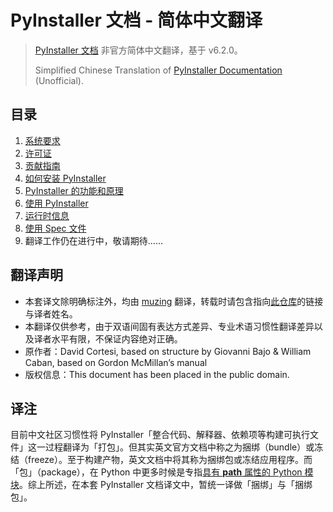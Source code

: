 # PyInstaller 文档 - 简体中文翻译

> [PyInstaller 文档](https://pyinstaller.org) 非官方简体中文翻译，基于 v6.2.0。
>
> Simplified Chinese Translation of [PyInstaller Documentation](https://pyinstaller.org) (Unofficial).

## 目录

1. [系统要求](./doc-zh/Markdown/requirements.md)
2. [许可证](./doc-zh/Markdown/license.md)
3. [贡献指南](./doc-zh/Markdown/contributing.md)
4. [如何安装 PyInstaller](./doc-zh/Markdown/installation.md)
5. [PyInstaller 的功能和原理](./doc-zh/Markdown/operating-mode.md)
6. [使用 PyInstaller](./doc-zh/Markdown/usage.md)
7. [运行时信息](./doc-zh/Markdown/runtime-information.md)
8. [使用 Spec 文件](./doc-zh/Markdown/spec-files.md)
9. 翻译工作仍在进行中，敬请期待……

## 翻译声明

- 本套译文除明确标注外，均由 [muzing](https://github.com/muziing) 翻译，转载时请包含指向[此仓库](https://github.com/muziing/pyinstaller-docs-zh-cn)的链接与译者姓名。
- 本翻译仅供参考，由于双语间固有表达方式差异、专业术语习惯性翻译差异以及译者水平有限，不保证内容绝对正确。
- 原作者：David Cortesi, based on structure by Giovanni Bajo & William Caban, based on Gordon McMillan’s manual
- 版权信息：This document has been placed in the public domain.

## 译注

目前中文社区习惯性将 PyInstaller「整合代码、解释器、依赖项等构建可执行文件」这一过程翻译为「打包」。但其实英文官方文档中称之为捆绑（bundle）或冻结（freeze）。至于构建产物，英文文档中将其称为捆绑包或冻结应用程序。而「包」（package），在 Python 中更多时候是专指[具有 __path__ 属性的 Python 模块](https://docs.python.org/zh-cn/3/glossary.html#term-package)。综上所述，在本套 PyInstaller 文档译文中，暂统一译做「捆绑」与「捆绑包」。
